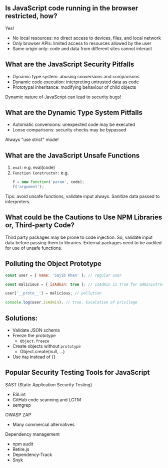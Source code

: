 ## Is JavaScript code running in the browser restricted, how?

Yes!

- No local resources: no direct access to devices, files, and local network
- Only browser APIs: limited access to resources allowed by the user
- Same origin only: code and data from different sites cannot interact

## What are the JavaScript Security Pitfalls

- Dynamic type system: abusing conversions and comparisons
- Dynamic code execution: interpreting untrusted data as code
- Prototypal inheritance: modifying behaviour of child objects

Dynamic nature of JavaScript can lead to security bugs!

## What are the Dynamic Type System Pitfalls

- Automatic conversions: unexpected code may be executed
- Loose comparisons: security checks may be bypassed

Always "use strict" mode!

## What are the JavaScript Unsafe Functions

1.  `eval`: e.g. eval(code)
2.  `Function Constructor:` e.g.
    ```js
    f = new Function('param', code);
    f('argument');
    ```

Tips: avoid unsafe functions, validate input always. Sanitize data passed to interpreters.

## What could be the Cautions to Use NPM Libraries or, Third-party Code?

Third party packages may be prone to code injection. So, validate input data before passing them to libraries. External packages need to be audited for use of unsafe functions.

## Polluting the Object Prototype

```js
const user = { name: 'Sajib Khan' }; // regular user

const malicious = { isAdmin: true }; // isAdmin is true for administrators only

user['__proto__'] = malicious; // pollution

console.log(user.isAdmin); // true. Escalation of privilege
```

Solutions:
----------

- Validate JSON schema
- Freeze the prototype
  - `Object.freeze`
- Create objects without `prototype`
  - Object.create(null, ...)
- Use `Map` instead of {}

## Popular Security Testing Tools for JavaScript

SAST (Static Application Security Testing)
  - ESLint
  - GitHub code scanning and LGTM
  - semgrep

OWASP ZAP
  - Many commercial alternatives

Dependency management
  - npm audit
  - Retire.js
  - Dependency-Track
  - Snyk